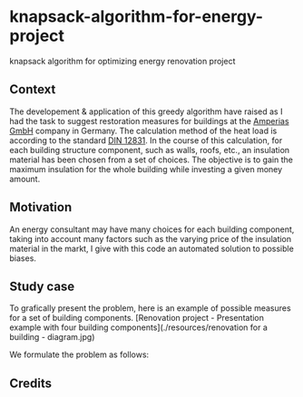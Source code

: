 # knapsack-algorithm-for-energy-project
knapsack algorithm for optimizing energy renovation project

## Context
The developement & application of this greedy algorithm have raised as I had the task to suggest restoration measures for buildings at the [Amperias GmbH](https://www.amperias.com/) company in Germany. The calculation method of the heat load is according to the standard [DIN 12831](https://www.din.de/de/mitwirken/normenausschuesse/nhrs/veroeffentlichungen/wdc-beuth:din21:261292587). In the course of this calculation, for each building structure component, such as walls, roofs, etc., an insulation material has been chosen from a set of choices. The objective is to gain the maximum insulation for the whole building while investing a given money amount.

## Motivation
An energy consultant may have many choices for each building component, taking into account many factors such as the varying price of the insulation material in the markt, I give with this code an automated solution to possible biases.

## Study case

To grafically present the problem, here is an example of possible measures for a set of building components.
[Renovation project - Presentation example with four building components](./resources/renovation for a building - diagram.jpg)

We formulate the problem as follows:

## Credits

